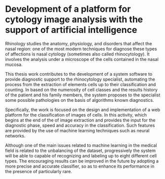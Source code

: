# Development of a platform for cytology image analysis with the support of artificial intelligence

Rhinology studies the anatomy, physiology, and disorders that affect the nasal region: one of the most modern techniques for diagnose these types of affections is nasal cytology (sometimes also called rhinocytology). It involves the analysis under a microscope of the cells contained in the nasal mucosa.

This thesis work contributes to the development of a system software to provide diagnostic support to the rhinocytology specialist, automating the process from the extraction of elements cells up to their classification and counting. In based on the numerosity of cell classes and the results history of the patient and his family members, the system proposes to the specialist some possible pathologies on the basis of algorithms known diagnostics.

Specifically, the work is focused on the design and implementation of a web platform for the classification of images of cells. In this activity, which begins at the end of the of image extraction and provides the input for the diagnostic phase, speed and accuracy in the classification. Such features are provided by the use of machine learning techniques such as neural networks.

Although one of the main issues related to machine learning in the medical field is related to the unbalancing of the dataset, progressively the system will be able to capable of recognizing and labeling up to eight different cell types. The encouraging results can be improved in the future by adopting a more precise and accurate classifier, so as to enhance its performance in the presence of particularly rare.
